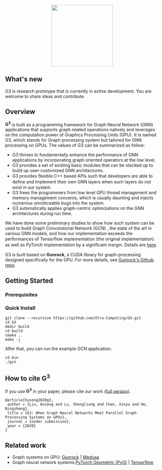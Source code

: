 <p align="center">
  <a href="https://github.com/gunrock/gunrock/"><img src="https://user-images.githubusercontent.com/2193051/82186697-d54e4800-991d-11ea-9123-e0575a07bc4f.png" width="200"></a>
  <br>
</p>

## What's new
G3 is research prototype that is currently in active development. You are welcome to share ideas and contribute.

## Overview
**G<sup>**3**</sup>** is built as a programming framework for Graph Neural Network (GNN) applications that supports graph related operations natively and leverages on the computation power of Graphics Processing Units (GPU). It is named G3, which stands for Graph processing system but tailored for GNN processing on GPUs. The values of G3 can be summarized as follow:

- G3 thrives to fundamentally enhance the performance of GNN applications by incorporating graph oriented operators at the low level.
- G3 provides a set of existing basic modules that can be stacked up to build up user-customized GNN architectures.
- G3 provides ﬂexible C++ based APIs such that developers are able to deﬁne and implement their own GNN layers when such layers do not exist in our system.
- G3 frees the programmers from low level GPU thread management and memory management concerns, which is usually daunting and injects numerous unnoticeable bugs into the system.
- G3 automatically applies graph-centric optimizations on the GNN architectures during run time.

We have done some preliminary studies to show how such system can be used to build Graph Convolutional Network (GCN) , the state of the art in various GNN models, and how our implementation exceeds the performances of Tensorﬂow implementation (the original implementation) as well as PyTorch implementation by a signiﬁcant margin. Details are [here](https://www.comp.nus.edu.sg/~hebs/pub/vldb2020-G3-submission.pdf).

G3 is built based on **Gunrock**, a CUDA library for graph-processing designed specifically for the GPU.  For more details, see [Gunrock's Github repo](https://github.com/gunrock/gunrock/).

## Getting Started

### Prerequisites

### Quick Install
```
git clone --recursive https://github.com/Xtra-Computing/G3.git
cd G3
mkdir build
cd build
cmake ..
make -j
```
After that, you can run the example GCN application:
```
cd bin
./gcn
```

## How to cite **G<sup>**3**</sup>** 
If you use **G<sup>**3**</sup>**  in your paper, please cite our work ([full version](https://www.comp.nus.edu.sg/~hebs/pub/vldb2020-G3-submission.pdf)).
```
@article{husong2020g3,
 author = {Liu, Husong and Lu, Shengliang and Chen, Xinyu and He, Bingsheng},
 title = {G3: When Graph Neural Networks Meet Parallel Graph Processing Systems on GPUs},
 journal = {under submission},
 year = {2020}
}
```

## Related work
* Graph systems on GPU: [Gunrock](https://github.com/gunrock/gunrock/) | [Medusa](https://github.com/Xtra-Computing/Medusa)
* Graph neural network systems:[PyTorch Geometric (PyG)](https://github.com/rusty1s/pytorch_geometric) | [Tensorflow](https://github.com/tensorflow/tensorflow) 

